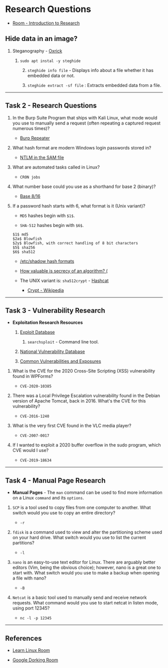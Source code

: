 # Research Questions

* [Room - Introduction to Research](https://tryhackme.com/room/introtoresearch)

## Hide data in an image?

1. Steganography - [Oxrick](https://0xrick.github.io/lists/stego/)

    1. `sudo apt instal -y steghide`

        2. `steghide info file` - Displays info about a file whether it has embedded data or not.

        3. `steghide extract -sf file` : Extracts embedded data from a file.

---

## Task 2 - Research Questions

1. In the Burp Suite Program that ships with Kali Linux, what mode would you use to manually send a request (often repeating a captured request numerous times)?

    * [Burp Repeater](https://portswigger.net/burp/documentation/desktop/tools/repeater/using)

2. What hash format are modern Windows login passwords stored in?

    * [NTLM in the SAM file](https://resources.infosecinstitute.com/category/certifications-training/ethical-hacking/breaking-password-security/breaking-windows-passwords/)

3. What are automated tasks called in Linux?

    - `CRON jobs`

4. What number base could you use as a shorthand for base 2 (binary)?

    * [Base 8/16](http://byte-notes.com/number-bases/)

5. If a password hash starts with $6$, what format is it (Unix variant)?

    * `MD5` hashes begin with `$1$`.

    * `SHA-512` hashes begin with `$6$`.

    ```
    $1$ md5
    $2a$ Blowfish
    $2y$ Blowfish, with correct handling of 8 bit characters
    $5$ sha256
    $6$ sha512
    ```

    * [/etc/shadow hash formats](https://www.aychedee.com/2012/03/14/etc_shadow-password-hash-formats/)

    * [How valuable is secrecy of an algorithm? (](https://security.stackexchange.com/questions/55991/why-does-md5-hash-starts-from-1-and-sha-512-from-6-isnt-it-weakness-in-its)

    * The UNIX variant is: `sha512crypt` - [Hashcat](https://hashcat.net/forum/thread-1405.html)

        * [Crypt - Wikipedia](<https://en.wikipedia.org/wiki/Crypt_(C)>)

---

## Task 3 - Vulnerability Research

*   __Exploitation Research Resources__

    1. [Exploit Database](https://www.exploit-db.com/)

        1. `searchsploit` - Command line tool.

    2. [National Vulnerability Database](https://nvd.nist.gov/vuln/search)

    3. [Common Vulnerabilities and Exposures](https://cve.mitre.org/)

1. What is the CVE for the 2020 Cross-Site Scripting (XSS) vulnerability found in WPForms?

    * `CVE-2020-10385`

2. There was a Local Privilege Escalation vulnerability found in the Debian version of Apache Tomcat, back in 2016. What's the CVE for this vulnerability?

    * `CVE-2016-1240`

3. What is the very first CVE found in the VLC media player?

    * `CVE-2007-0017`

4. If I wanted to exploit a 2020 buffer overflow in the sudo program, which CVE would I use?

    * `CVE-2019-18634`

---

## Task 4 - Manual Page Research

-   **Manual Pages** - The `man` command can be used to find more information on a Linux `command` and its `options`.

1. `SCP` is a tool used to copy files from one computer to another. What switch would you use to copy an entire directory?

    * `-r`

2. `fdisk` is a command used to view and alter the partitioning scheme used on your hard drive. What switch would you use to list the current partitions?

    * `-l`

3. `nano` is an easy-to-use text editor for Linux. There are arguably better editors (Vim, being the obvious choice); however, nano is a great one to start with. What switch would you use to make a backup when opening a file with nano?

    * `-B`

4. `Netcat` is a basic tool used to manually send and receive network requests. What command would you use to start netcat in listen mode, using port 12345?

    * `nc -l -p 12345`

---

## References

-   [Learn Linux Room](https://tryhackme.com/room/zthlinux)

-   [Google Dorking Room](https://tryhackme.com/room/googledorking)
